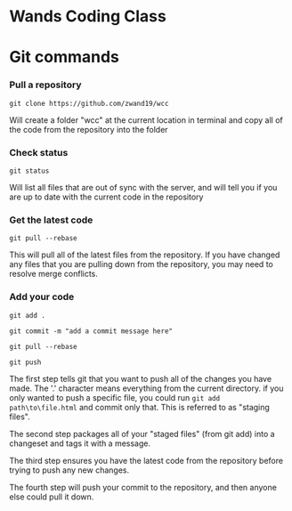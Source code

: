 # Wands Coding Class

# Git commands

### Pull a repository

`git clone https://github.com/zwand19/wcc`

Will create a folder "wcc" at the current location in terminal and copy all of the code from the repository into the folder

### Check status

`git status`

Will list all files that are out of sync with the server, and will tell you if you are up to date with the current code in the repository

### Get the latest code

`git pull --rebase`

This will pull all of the latest files from the repository. If you have changed any files that you are pulling down from the repository, you may need to resolve merge conflicts.

### Add your code

`git add .`

`git commit -m "add a commit message here"`

`git pull --rebase`

`git push`

The first step tells git that you want to push all of the changes you have made. The '.' character means everything from the current directory. if you only wanted to push a specific file, you could run `git add path\to\file.html` and commit only that. This is referred to as "staging files".

The second step packages all of your "staged files" (from git add) into a changeset and tags it with a message.

The third step ensures you have the latest code from the repository before trying to push any new changes.

The fourth step will push your commit to the repository, and then anyone else could pull it down.